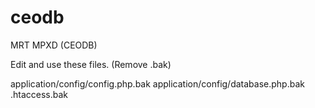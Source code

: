 # ceodb
MRT MPXD (CEODB)

Edit and use these files. (Remove .bak)

application/config/config.php.bak
application/config/database.php.bak
.htaccess.bak

